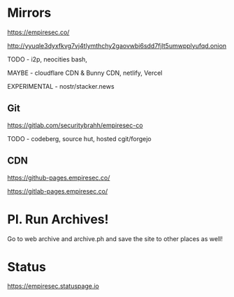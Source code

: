 # Mirrors

https://empiresec.co/

http://yyuqle3dyxfkvg7vj4tlymthchy2gaovwbi6sdd7fjlt5umwpplyufqd.onion

TODO - i2p, neocities bash, 

MAYBE - cloudflare CDN & Bunny CDN, netlify, Vercel

EXPERIMENTAL - nostr/stacker.news

## Git

https://gitlab.com/securitybrahh/empiresec-co

TODO - codeberg, source hut, hosted cgit/forgejo

## CDN

https://github-pages.empiresec.co/

https://gitlab-pages.empiresec.co/

# Pl. Run Archives!

Go to web archive and archive.ph and save the site to other places as well!

# Status

https://empiresec.statuspage.io
